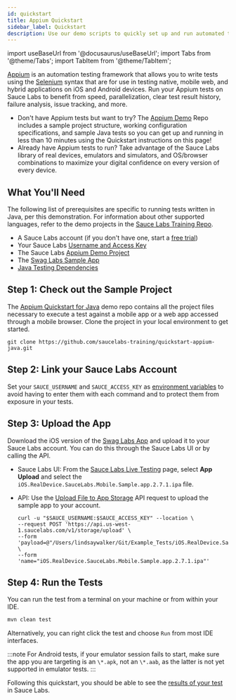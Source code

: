 ```yaml
---
id: quickstart
title: Appium Quickstart
sidebar_label: Quickstart
description: Use our demo scripts to quickly set up and run automated tests and view the results in Sauce Labs.
---
```


import useBaseUrl from '@docusaurus/useBaseUrl';
import Tabs from '@theme/Tabs';
import TabItem from '@theme/TabItem';

[Appium](http://appium.io/) is an automation testing framework that allows you to write tests using the [Selenium](https://www.selenium.dev) syntax that are for use in testing native, mobile web, and hybrid applications on iOS and Android devices. Run your Appium tests on Sauce Labs to benefit from speed, parallelization, clear test result history, failure analysis, issue tracking, and more.

* Don't have Appium tests but want to try? The [Appium Demo](https://github.com/saucelabs-training/quickstart-appium-java) Repo includes a sample project structure, working configuration specifications, and sample Java tests so you can get up and running in less than 10 minutes using the Quickstart instructions on this page!
* Already have Appium tests to run? Take advantage of the Sauce Labs library of real devices, emulators and simulators, and OS/browser combinations to maximize your digital confidence on every version of every device.


## What You'll Need

The following list of prerequisites are specific to running tests written in Java, per this demonstration. For information about other supported languages, refer to the demo projects in the [Sauce Labs Training Repo](https://github.com/saucelabs-training).

* A Sauce Labs account (if you don't have one, start a [free trial](https://saucelabs.com/sign-up))
* Your Sauce Labs [Username and Access Key](https://app.saucelabs.com/user-settings)
* The Sauce Labs [Appium Demo Project](https://github.com/saucelabs-training/quickstart-appium-java)
* The [Swag Labs Sample App](https://github.com/saucelabs/sample-app-mobile/releases)
* [Java Testing Dependencies](https://training.saucelabs.com/codelabs/Module1-SeleniumJava/index.html?index=..%2F..SeleniumJava#4)


## Step 1: Check out the Sample Project

The [Appium Quickstart for Java](https://github.com/saucelabs-training/quickstart-appium-java) demo repo contains all the project files necessary to execute a test against a mobile app or a web app accessed through a mobile browser. Clone the project in your local environment to get started.

```
git clone https://github.com/saucelabs-training/quickstart-appium-java.git
```

## Step 2: Link your Sauce Labs Account

Set your `SAUCE_USERNAME` and `SAUCE_ACCESS_KEY` as [environment variables](https://www.youtube.com/watch?v=3K1Eu0eTha8) to avoid having to enter them with each command and to protect them from exposure in your tests.


## Step 3: Upload the App

Download the iOS version of the [Swag Labs App](https://github.com/saucelabs/sample-app-mobile/releases) and upload it to your Sauce Labs account. You can do this through the Sauce Labs UI or by calling the API.

* Sauce Labs UI: From the [Sauce Labs Live Testing](https://app.saucelabs.com/live/app-testing) page, select **App Upload** and select the `iOS.RealDevice.SauceLabs.Mobile.Sample.app.2.7.1.ipa` file.
* API: Use the [Upload File to App Storage](https://docs.saucelabs.com/dev/api/storage#upload-file-to-app-storage) API request to upload the sample app to your account.

    ```title="Example API Upload Request"
    curl -u "$SAUCE_USERNAME:$SAUCE_ACCESS_KEY" --location \
    --request POST 'https://api.us-west-1.saucelabs.com/v1/storage/upload' \
    --form 'payload=@"/Users/lindsaywalker/Git/Example_Tests/iOS.RealDevice.SauceLabs.Mobile.Sample.app.2.7.1.ipa"' \
    --form 'name="iOS.RealDevice.SauceLabs.Mobile.Sample.app.2.7.1.ipa"'
    ```

## Step 4: Run the Tests

You can run the test from a terminal on your machine or from within your IDE.

```bash title="Terminal Command"
mvn clean test
```
Alternatively, you can right click the test and choose `Run` from most IDE interfaces.

:::note
For Android tests, if your emulator session fails to start, make sure the app you are targeting is an `\*.apk`, not an `\*.aab`, as the latter is not yet supported in emulator tests.
:::


Following this quickstart, you should be able to see the [results of your test](https://app.saucelabs.com/dashboard/tests/vdc) in Sauce Labs.
